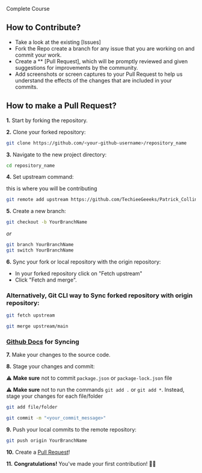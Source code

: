 
Complete Course

  
## How to Contribute?

- Take a look at the existing [Issues] 
- Fork the Repo create a branch for any issue that you are working on and commit your work.
- Create a ** [Pull Request], which will be promptly reviewed and given suggestions for improvements by the community.
- Add screenshots or screen captures to your Pull Request to help us understand the effects of the changes that are included in your commits.

## How to make a Pull Request?

**1.** Start by forking the  repository. 

**2.** Clone your forked repository:

```bash
git clone https://github.com/<your-github-username>/repository_name
```

**3.** Navigate to the new project directory:

```bash
cd repository_name
```

**4.** Set upstream command:

this is where you will be contributing
```bash
git remote add upstream https://github.com/TechieeGeeeks/Patrick_Collins_Foundary_Course
```

**5.** Create a new branch:

```bash
git checkout -b YourBranchName
```
<i>or</i>
```bash
git branch YourBranchName
git switch YourBranchName
``` 

**6.** Sync your fork or local repository with the origin repository:

- In your forked repository click on "Fetch upstream"
- Click "Fetch and merge".

### Alternatively, Git CLI way to Sync forked repository with origin repository:

```bash
git fetch upstream
```

```bash
git merge upstream/main
```

### [Github Docs](https://docs.github.com/en/github/collaborating-with-pull-requests/addressing-merge-conflicts/resolving-a-merge-conflict-on-github) for Syncing

**7.** Make your changes to the source code.

**8.** Stage your changes and commit:

⚠️ **Make sure** not to commit `package.json` or `package-lock.json` file

⚠️ **Make sure** not to run the commands ```git add .``` or ```git add *```. Instead, stage your changes for each file/folder

```bash
git add file/folder
```

```bash
git commit -m "<your_commit_message>"
```

**9.** Push your local commits to the remote repository:

```bash
git push origin YourBranchName
```

**10.** Create a [Pull Request](https://help.github.com/en/github/collaborating-with-issues-and-pull-requests/creating-a-pull-request)!

**11.** **Congratulations!** You've made your first contribution! 🙌🏼
